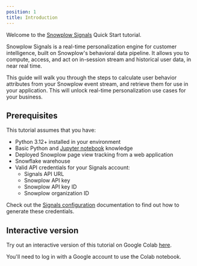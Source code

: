 ```yaml
---
position: 1
title: Introduction
---
```


Welcome to the [Snowplow Signals](/docs/signals/) Quick Start tutorial.

Snowplow Signals is a real-time personalization engine for customer intelligence, built on Snowplow's behavioral data pipeline. It allows you to compute, access, and act on in-session stream and historical user data, in near real time.

This guide will walk you through the steps to calculate user behavior attributes from your Snowplow event stream, and retrieve them for use in your application. This will unlock real-time personalization use cases for your business.

## Prerequisites

This tutorial assumes that you have:

* Python 3.12+ installed in your environment
* Basic Python and [Jupyter notebook](https://jupyter.org/) knowledge
* Deployed Snowplow page view tracking from a web application
* Snowflake warehouse
* Valid API credentials for your Signals account:
  * Signals API URL
  * Snowplow API key
  * Snowplow API key ID
  * Snowplow organization ID

Check out the [Signals configuration](/docs/signals/configuration) documentation to find out how to generate these credentials.

## Interactive version

Try out an interactive version of this tutorial on Google Colab [here](https://colab.research.google.com/drive/1ExqheS4lIuJRs0wk0B6sxaYfnZGcTYUv).

You'll need to log in with a Google account to use the Colab notebook.
